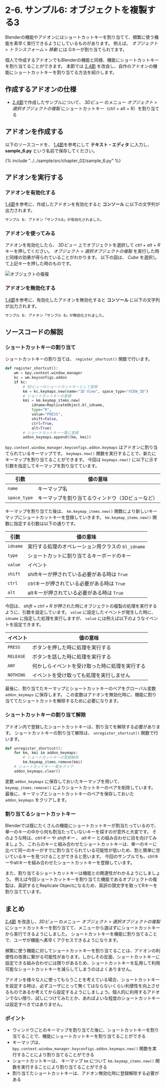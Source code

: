 # 2-6. サンプル6: オブジェクトを複製する3

Blenderの機能やアドオンにはショートカットキーを割り当てて、頻繁に使う機能を素早く実行できるようにしているものがあります。
例えば、 *オブジェクト* > *トランスフォーム* > *移動* には Gキーが割り当てられてます。

個人で作成するアドオンでもBlenderの機能と同様、機能にショートカットキーを割り当てることができます。
本節では [2.4節](04_Sample_4_Replicate_object_1.md) を改良し、自作のアドオンの機能にショートカットキーを割り当てる方法を紹介します。

## 作成するアドオンの仕様

* [2.4節](04_Sample_4_Replicate_object_1.md)で作成したサンプルについて、 *3Dビュー* のメニュー *オブジェクト* > *選択オブジェクトの複製* にショートカットキー（ctrl + alt + R）を割り当てる

## アドオンを作成する

以下のソースコードを、 [1.4節](../chapter_01/04_Install_own_Add-on.md)を参考にして **テキスト・エディタ** に入力し、
**sample_6.py** という名前で保存してください。

{% include "../../sample/src/chapter_02/sample_6.py" %}

## アドオンを実行する

### アドオンを有効化する

[1.4節](../chapter_01/04_Install_own_Add-on.md)を参考に、作成したアドオンを有効化すると **コンソール** に以下の文字列が出力されます。

```sh
サンプル 6: アドオン「サンプル6」が有効化されました。
```

### アドオンを使ってみる

アドオンを有効化したら、 *3Dビュー* 上でオブジェクトを選択して *ctrl* + *alt* + *R* キーを押してください。
*オブジェクト* > *選択オブジェクトの複製* を実行した時と同様の効果が得られていることがわかります。
以下の図は、 *Cube* を選択して上記キーを押した時のものです。

![オブジェクトの複複](https://dl.dropboxusercontent.com/s/sqzwdwfgs245mp6/use_add-on_1.png "オブジェクトの複製")

### アドオンを無効化する

[1.4節](../chapter_01/04_Install_own_Add-on.md)を参考に、有効化したアドオンを無効化すると **コンソール** に以下の文字列が出力されます。

```sh
サンプル 6: アドオン「サンプル 6」が無効化されました。
```

## ソースコードの解説

### ショートカットキーの割り当て

ショートカットキーの割り当ては、 ```register_shortcut()``` 関数で行います。

```py:sample_6_part1.py
def register_shortcut():
    wm = bpy.context.window_manager
    kc = wm.keyconfigs.addon
    if kc:
        # 3Dビューのショートカットキーとして登録
        km = kc.keymaps.new(name="3D View", space_type="VIEW_3D")
        # ショートカットキーの登録
        kmi = km.keymap_items.new(
            idname=ReplicateObject.bl_idname,
            type="R",
            value="PRESS",
            shift=False,
            ctrl=True,
            alt=True)
        # ショートカットキー一覧に登録
        addon_keymaps.append((km, kmi))
```

```bpy.context.window_manager.keyconfigs.addon.keymaps``` はアドオンに割り当てられているキーマップです。
```keymaps.new()``` 関数を実行することで、新たにキーマップを割り当てることができます。
今回は ```keymaps.new()``` に以下に示す引数を指定してキーマップを割り当てています。

|引数|値の意味|
|---|---|
|```name```|キーマップ名|
|```space_type```|キーマップを割り当てるウィンドウ（3Dビューなど）|

キーマップを割り当てた後は、 ```km.keymap_items.new()``` 関数により新しいキーマップにショートカットキーを登録していきます。
```km.keymap_items.new()``` 関数に指定する引数は以下の通りです。

|引数|値の意味|
|---|---|
|```idname```|実行する処理のオペレーション用クラスの ```bl_idname``` |
|```type```|ショートカットに割り当てるキーボードのキー|
|```value```|イベント|
|```shift```|shiftキーが押されている必要がある時は ```True```|
|```ctrl```|ctrlキーが押されている必要がある時は ```True```|
|```alt```|altキーが押されている必要がある時は ```True```|

今回は、 *shift + ctrl + R* が押された時にオブジェクトの複製の処理を実行するように、引数を設定しています。
```value``` に設定したイベントが発生した時に、 ```idname``` に指定した処理を実行しますが、 ```value``` には例えば以下のようなイベントを設定できます。

|イベント|値の意味|
|---|---|
|```PRESS```|ボタンを押した時に処理を実行する|
|```RELEASE```|ボタンを話した時に処理を実行する|
|```ANY```|何かしらイベントを受け取った時に処理を実行する|
|```NOTHING```|イベントを受け取っても処理を実行しません|

最後に、割り当てたキーマップとショートカットキーのペアをグローバル変数 ```addon_keymaps``` に保存します。
この変数はアドオンを無効化時に、機能に割り当ててたショートカットを解除するために必要になります。

### ショートカットキーの割り当て解除

アドオン内で登録したショートカットキーは、割り当てを解除する必要があります。
ショートカットキーの割り当て解除は、 ```unregister_shortcut()``` 関数で行います。

```py:sample_6_part2.py
def unregister_shortcut():
    for km, kmi in addon_keymaps:
        # ショートカットキーの登録解除
        km.keymap_items.remove(kmi)
    # ショートカットキー一覧をクリア
    addon_keymaps.clear()
```

変数 ```addon_keymaps``` に保存しておいたキーマップを用いて、 ```keymap_items.remove()``` によりショートカットキーのペアを削除しています。
最後に、キーマップとショートカットキーのペアを保存しておいた ```addon_keymaps``` をクリアします。

### 割り当てるショートカットキー

Blenderでは既にたくさんの機能にショートカットキーが割当たっているので、単一のキーの中から何も割当たっていないキーを探すのが意外と大変です。
そのような時は、*ctrlキー* や *shiftキー* 、 *altキー* との組み合わせに目を向けてみましょう。
これらのキーと組み合わせたショートカットキーは、単一のキーに比べて同一のキーがすでに割り当てられている可能性が低いため、割と簡単に空いているキーを見つけることができると思います。
今回のサンプルでも、ctrlキーやaltキーを組み合わせたショートカットキーを登録しています。

また、割り当てるショートカットキーは機能との関連性がわかるようにしましょう。
例えば今回ショートカットキーを割り当てた機能であるオブジェクトの複製は、英訳するとReplicate Objectになるため、英訳の頭文字を取ってRキーを割り当てています。

## まとめ

[2.4節](04_Sample_4_Replicate_object_1.md) を改造し、*3Dビュー* のメニュー *オブジェクト* > *選択オブジェクトの複製* にショートカットキーを割り当てて、メニューから選ばずにショートカットキーから実行できるようにしました。
ショートカットキーを機能に割り当てることで、ユーザが機能へ素早くアクセスできるようになります。

頻繁に使う機能に対してショートカットキーを割り当てることは、アドオンの利便性の改善に繋がる可能性があります。しかしその反面、ショートカットキーに設定できる組み合わせには限りがあるため、ショートカットキーを乱用して利用可能なショートカットキーを減らしてしまうのはよくありません。

アドオンを様々な人に使ってもらうことを考えている場合、ショートカットキーを設定する時は、必ずユーザにとって無くてはならないくらい利便性を向上させるものであるか考えてから設定するようにしましょう。個人的に利用するアドオンでない限り、試しにつけてみたとか、あればよいな程度のショートカットキーは設定すべきではありません。

### ポイント

* ウィンドウごとのキーマップを割り当てた後に、ショートカットキーを割り当てることで、機能にショートカットキーを割り当てることができる
* キーマップは、 ```bpy.context.window_manager.keyconfigs.addon.keymaps.new()``` 関数を実行することにより割り当てることができる
* ショートカットキーは、 キーマップ ```km``` について ```km.keymap_items.new()``` 関数を実行することにより割り当てることができる
* 割り当てたショートカットキーは、アドオン無効化時に登録解除する必要がある

